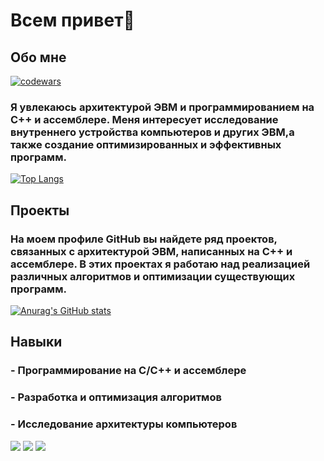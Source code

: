 # Всем привет👋
## Обо мне

[![codewars](https://www.codewars.com/users/Breadison/badges/large)](https://www.codewars.com/users/Breadison)

### Я увлекаюсь архитектурой ЭВМ и программированием на C++ и ассемблере. Меня интересует исследование внутреннего устройства компьютеров и других ЭВМ,а также создание оптимизированных и эффективных программ.

[![Top Langs](https://github-readme-stats.vercel.app/api/top-langs/?username=Breadison1&layout=compact)](https://github.com/anuraghazra/github-readme-stats)

## Проекты
### На моем профиле GitHub вы найдете ряд проектов, связанных с архитектурой ЭВМ, написанных на C++ и ассемблере. В этих проектах я работаю над реализацией различных алгоритмов и оптимизации существующих программ.

[![Anurag's GitHub stats](https://github-readme-stats.vercel.app/api?username=Breadison1)](https://github.com/anuraghazra/github-readme-stats)

## Навыки
### - Программирование на C/C++ и ассемблере
### - Разработка и оптимизация алгоритмов
### - Исследование архитектуры компьютеров

![](https://github-profile-summary-cards.vercel.app/api/cards/profile-details?username=Breadison1&theme=solarized_dark)
![](https://github-profile-summary-cards.vercel.app/api/cards/most-commit-language?username=Breadison1&theme=solarized_dark)
![](https://github-profile-summary-cards.vercel.app/api/cards/repos-per-language?username=Breadison1&theme=solarized_dark)

